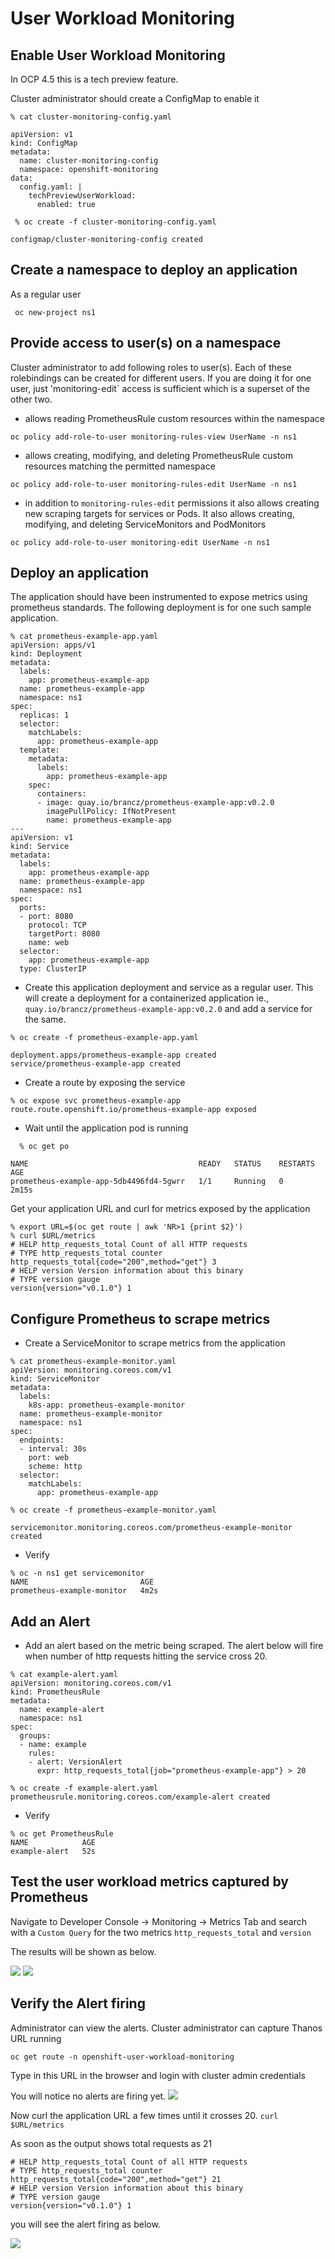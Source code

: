 # User Workload Monitoring

## Enable User Workload Monitoring

In OCP 4.5 this is a tech preview feature. 

Cluster administrator should create a ConfigMap to enable it

```
% cat cluster-monitoring-config.yaml 

apiVersion: v1
kind: ConfigMap
metadata:
  name: cluster-monitoring-config
  namespace: openshift-monitoring
data:
  config.yaml: |
    techPreviewUserWorkload:
      enabled: true
```

```
 % oc create -f cluster-monitoring-config.yaml

configmap/cluster-monitoring-config created

```

## Create a namespace to deploy an application

As a regular user

` oc new-project ns1`

## Provide access to user(s) on a namespace

Cluster administrator to add following roles to user(s). Each of these rolebindings can be created for different users. If you are doing it for one user, just 'monitoring-edit` access is sufficient which is a superset of the other two.

* allows reading PrometheusRule custom resources within the namespace
```
oc policy add-role-to-user monitoring-rules-view UserName -n ns1
```

* allows creating, modifying, and deleting PrometheusRule custom resources matching the permitted namespace
```
oc policy add-role-to-user monitoring-rules-edit UserName -n ns1
```
* in addition to `monitoring-rules-edit` permissions it also allows creating new scraping targets for services or Pods. It also allows creating, modifying, and deleting ServiceMonitors and PodMonitors
```
oc policy add-role-to-user monitoring-edit UserName -n ns1
```

## Deploy an application

The application should have been instrumented to expose metrics using prometheus standards. The following deployment is for one such sample application.

```
% cat prometheus-example-app.yaml 
apiVersion: apps/v1
kind: Deployment
metadata:
  labels:
    app: prometheus-example-app
  name: prometheus-example-app
  namespace: ns1
spec:
  replicas: 1
  selector:
    matchLabels:
      app: prometheus-example-app
  template:
    metadata:
      labels:
        app: prometheus-example-app
    spec:
      containers:
      - image: quay.io/brancz/prometheus-example-app:v0.2.0
        imagePullPolicy: IfNotPresent
        name: prometheus-example-app
---
apiVersion: v1
kind: Service
metadata:
  labels:
    app: prometheus-example-app
  name: prometheus-example-app
  namespace: ns1
spec:
  ports:
  - port: 8080
    protocol: TCP
    targetPort: 8080
    name: web
  selector:
    app: prometheus-example-app
  type: ClusterIP
```

* Create this application deployment and service as a regular user. This will create a deployment for a containerized application ie., `quay.io/brancz/prometheus-example-app:v0.2.0` and add a service for the same.

```
% oc create -f prometheus-example-app.yaml 

deployment.apps/prometheus-example-app created
service/prometheus-example-app created
```

* Create a route by exposing the service

```
% oc expose svc prometheus-example-app
route.route.openshift.io/prometheus-example-app exposed
```
* Wait until the application pod is running
```
  % oc get po

NAME                                      READY   STATUS    RESTARTS   AGE
prometheus-example-app-5db4496fd4-5gwrr   1/1     Running   0          2m15s
```

Get your application URL and curl for metrics exposed by the application

```
% export URL=$(oc get route | awk 'NR>1 {print $2}')
% curl $URL/metrics
# HELP http_requests_total Count of all HTTP requests
# TYPE http_requests_total counter
http_requests_total{code="200",method="get"} 3
# HELP version Version information about this binary
# TYPE version gauge
version{version="v0.1.0"} 1
```


## Configure Prometheus to scrape metrics 

* Create a ServiceMonitor to scrape metrics from the application

```
% cat prometheus-example-monitor.yaml
apiVersion: monitoring.coreos.com/v1
kind: ServiceMonitor
metadata:
  labels:
    k8s-app: prometheus-example-monitor
  name: prometheus-example-monitor
  namespace: ns1
spec:
  endpoints:
  - interval: 30s
    port: web
    scheme: http
  selector:
    matchLabels:
      app: prometheus-example-app
```

```
% oc create -f prometheus-example-monitor.yaml

servicemonitor.monitoring.coreos.com/prometheus-example-monitor created
```

* Verify
  
```
% oc -n ns1 get servicemonitor
NAME                         AGE
prometheus-example-monitor   4m2s
```

## Add an Alert 


* Add an alert based on the metric being scraped. The alert below will fire when number of http requests hitting the service cross 20. 
  
```
% cat example-alert.yaml
apiVersion: monitoring.coreos.com/v1
kind: PrometheusRule
metadata:
  name: example-alert
  namespace: ns1
spec:
  groups:
  - name: example
    rules:
    - alert: VersionAlert
      expr: http_requests_total{job="prometheus-example-app"} > 20
```

```
% oc create -f example-alert.yaml 
prometheusrule.monitoring.coreos.com/example-alert created
```

* Verify
  
```
% oc get PrometheusRule
NAME            AGE
example-alert   52s
```

## Test the user workload metrics captured by Prometheus

Navigate to Developer Console  -> Monitoring -> Metrics Tab and search with a `Custom Query` for the two metrics `http_requests_total` and `version`

The results will be shown as below.

![](./monitor1.png)
![](./monitor2.png)

## Verify the Alert firing

Administrator can view the alerts. Cluster administrator can capture Thanos URL running

`oc get route -n openshift-user-workload-monitoring`

Type in this URL in the browser and login with cluster admin credentials

You will notice no alerts are firing yet.
![](./monitor3.png)

Now curl the application URL a few times until it crosses 20.
`curl $URL/metrics`

As soon as the output shows total requests as 21

```
# HELP http_requests_total Count of all HTTP requests
# TYPE http_requests_total counter
http_requests_total{code="200",method="get"} 21
# HELP version Version information about this binary
# TYPE version gauge
version{version="v0.1.0"} 1
```

you will see the alert firing as below.

![](./monitor4.png)















